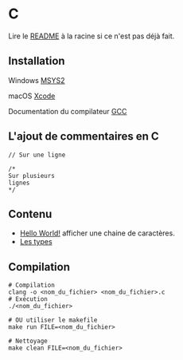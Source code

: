 # C

Lire le [README](../README.md) à la racine si ce n'est pas déjà fait.

## Installation

Windows [MSYS2](https://www.msys2.org) 

macOS [Xcode](https://apps.apple.com/us/app/xcode/id497799835?mt=12)

Documentation du compilateur [GCC](https://gcc.gnu.org/onlinedocs/)

## L'ajout de commentaires en C

```
// Sur une ligne

/*
Sur plusieurs
lignes
*/
```

## Contenu

- [Hello World!](hw.c) afficher une chaine de caractères.
- [Les types](types.c)

## Compilation
````
# Compilation
clang -o <nom_du_fichier> <nom_du_fichier>.c
# Exécution
./<nom_du_fichier>

# OU utiliser le makefile 
make run FILE=<nom_du_fichier>

# Nettoyage
make clean FILE=<nom_du_fichier>
````

